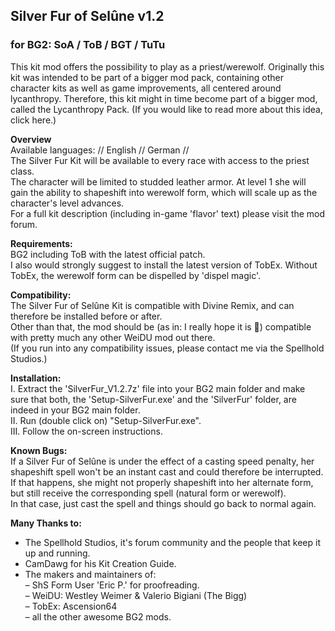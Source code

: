 ## Silver Fur of Selûne v1.2
### for BG2: SoA / ToB / BGT / TuTu

This kit mod offers the possibility to play as a priest/werewolf.
Originally this kit was intended to be part of a bigger mod pack, containing other character kits as
well as game improvements, all centered around lycanthropy.
Therefore, this kit might in time become part of a bigger mod, called the Lycanthropy Pack.
(If you would like to read more about this idea, click here.)

**Overview**   
Available languages: // English // German //  
The Silver Fur Kit will be available to every race with access to the priest class.  
The character will be limited to studded leather armor. At level 1 she will gain the ability to
shapeshift into werewolf form, which will scale up as the character's level advances.  
For a full kit description (including in-game 'flavor' text) please visit the mod forum.  
  
**Requirements:**  
BG2 including ToB with the latest official patch.  
I also would strongly suggest to install the latest version of TobEx. Without TobEx, the werewolf
form can be dispelled by 'dispel magic'.  
  
**Compatibility:**  
The Silver Fur of Selûne Kit is compatible with Divine Remix, and can therefore be installed before
or after.  
Other than that, the mod should be (as in: I really hope it is ) compatible with pretty much any
other WeiDU mod out there.  
(If you run into any compatibility issues, please contact me via the Spellhold Studios.)  
  
**Installation:**  
I. Extract the 'SilverFur_V1.2.7z' file into your BG2 main folder and make sure that both, the
'Setup-SilverFur.exe' and the 'SilverFur' folder, are indeed in your BG2 main folder.  
II. Run (double click on) "Setup-SilverFur.exe".  
III. Follow the on-screen instructions.  
  
**Known Bugs:**  
If a Silver Fur of Selûne is under the effect of a casting speed penalty, her shapeshift spell won't be
an instant cast and could therefore be interrupted. If that happens, she might not properly shapeshift
into her alternate form, but still receive the corresponding spell (natural form or werewolf).  
In that case, just cast the spell and things should go back to normal again.  
  
**Many Thanks to:**
- The Spellhold Studios, it's forum community and the people that keep it up and running.  
- CamDawg for his Kit Creation Guide.  
- The makers and maintainers of:  
– ShS Form User 'Eric P.' for proofreading.  
– WeiDU: Westley Weimer & Valerio Bigiani (The Bigg)  
– TobEx: Ascension64  
– all the other awesome BG2 mods.  

